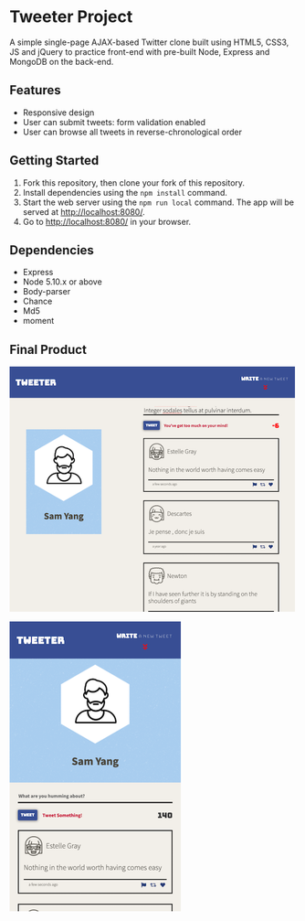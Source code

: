 # Tweeter Project

A simple single-page AJAX-based Twitter clone built using HTML5, CSS3, JS and jQuery to practice front-end with pre-built Node, Express and MongoDB on the back-end.

## Features

- Responsive design
- User can submit tweets: form validation enabled
- User can browse all tweets in reverse-chronological order

## Getting Started

1. Fork this repository, then clone your fork of this repository.
2. Install dependencies using the `npm install` command.
3. Start the web server using the `npm run local` command. The app will be served at <http://localhost:8080/>.
4. Go to <http://localhost:8080/> in your browser.

## Dependencies

- Express
- Node 5.10.x or above
- Body-parser
- Chance
- Md5
- moment

## Final Product

!["screenshot of desktop page"](https://github.com/super8989/tweeter/blob/master/docs/desktop.png?raw=true)

!["screenshot of mobile page"](https://github.com/super8989/tweeter/blob/master/docs/mobile.png?raw=true)
